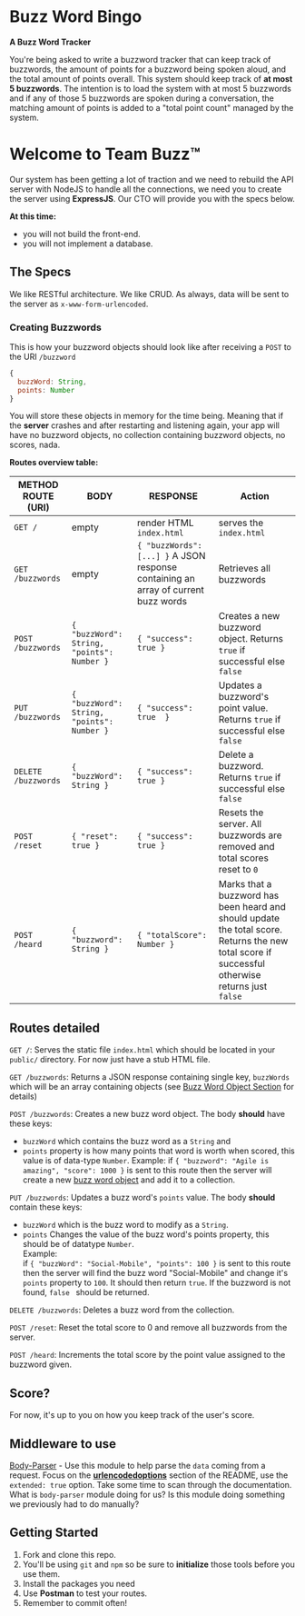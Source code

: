 # Buzz Word Bingo
**A Buzz Word Tracker**

You're being asked to write a buzzword tracker that can keep track of buzzwords, the amount of points for a buzzword being spoken aloud, and the total amount of points overall. This system should keep track of **at most 5 buzzwords**. The intention is to load the system with at most 5 buzzwords and if any of those 5 buzzwords are spoken during a conversation, the matching amount of points is added to a "total point count" managed by the system.

# Welcome to Team Buzz™
Our system has been getting a lot of traction and we need to rebuild the API server with NodeJS
to handle all the connections, we need you to create the server using **ExpressJS**. Our CTO will provide you with the specs below.

**At this time:**
- you will not build the front-end.
- you will not implement a database.

## The Specs
We like RESTful architecture. We like CRUD. As always, data will be sent to the server as `x-www-form-urlencoded`.

### Creating Buzzwords
This is how your buzzword objects should look like after receiving a `POST` to the URI `/buzzword`

```javascript
{
  buzzWord: String,
  points: Number
}
```

You will store these objects in memory for the time being. Meaning that if the **server** crashes and after restarting and listening again, your app will have no buzzword objects, no collection containing buzzword objects, no scores, nada.

**Routes overview table:**

| **METHOD** **ROUTE (URI)** | **BODY** | **RESPONSE** | **Action** |
|---|---|---|---|
| `GET /` | empty | render HTML `index.html` | serves the `index.html` |
| `GET /buzzwords` | empty | `{ "buzzWords": [...] }` A JSON response containing an array of current buzz words | Retrieves all buzzwords |
| `POST /buzzwords` | `{ "buzzWord": String, "points": Number }` | `{ "success": true }` | Creates a new buzzword object. Returns `true` if successful else `false`|
| `PUT /buzzwords` | `{ "buzzWord": String, "points": Number }` |  `{ "success": true  }` | Updates a buzzword's point value. Returns `true` if successful else `false` |
| `DELETE /buzzwords` | `{ "buzzWord": String }` | `{ "success": true }` | Delete a buzzword. Returns `true` if successful else `false` |
| `POST /reset` | `{ "reset": true }` | `{ "success": true }` | Resets the server. All buzzwords are removed and total scores reset to `0` |
| `POST /heard` | `{ "buzzword": String }` | `{ "totalScore": Number }` | Marks that a buzzword has been heard and should update the total score. Returns the new total score if successful otherwise returns just `false` |

## Routes detailed
`GET /`: Serves the static file `index.html` which should be located in your `public/` directory. For now just have a stub HTML file.

`GET /buzzwords`: Returns a JSON response containing single key, `buzzWords` which will be an array containing objects (see [Buzz Word Object Section](https://gist.github.com/sgnl/378bd9b54c566f0f22ef#buzz-word-object) for details)

`POST /buzzwords`: Creates a new buzz word object. The body **should** have these keys:
  - `buzzWord` which contains the buzz word as a `String` and
  - `points` property is how many points that word is worth when scored, this value is of data-type `Number`.
  Example:
  if `{ "buzzword": "Agile is amazing", "score": 1000 }` is sent to this route then the server will create a new [buzz word object](https://github.com/expressjs/body-parser#bodyparserurlencodedoptions) and add it to a collection.

`PUT /buzzwords`:  Updates a buzz word's `points` value. The body **should** contain these keys:
  - `buzzWord` which is the buzz word to modify as a `String`.
  - `points` Changes the value of the buzz word's points property, this should be of datatype `Number`.  
  Example:  
  if `{ "buzzWord": "Social-Mobile", "points": 100 }` is sent to this route then the server will find the buzz word "Social-Mobile" and change it's `points` property to `100`. It should then return `true`. If the buzzword is not found, `false ` should be returned.

`DELETE /buzzwords`: Deletes a buzz word from the collection.

`POST /reset`: Reset the total score to 0 and remove all buzzwords from the server.

`POST /heard`: Increments the total score by the point value assigned to the buzzword given.

## Score?
For now, it's up to you on how you keep track of the user's score.

## Middleware to use
[Body-Parser](https://github.com/expressjs/body-parser) - Use this module to help parse the `data` coming from a request. Focus on the **[urlencodedoptions](https://github.com/expressjs/body-parser#bodyparserurlencodedoptions)** section of the README, use the `extended: true` option. Take some time to scan through the documentation. What is `body-parser` module doing for us? Is this module doing something we previously had to do manually?

## Getting Started
1. Fork and clone this repo.
1. You'll be using `git` and `npm` so be sure to **initialize** those tools before you use them.
1. Install the packages you need
1. Use **Postman** to test your routes.
1. Remember to commit often!